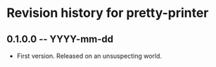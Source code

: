 # Revision history for pretty-printer

## 0.1.0.0  -- YYYY-mm-dd

* First version. Released on an unsuspecting world.
